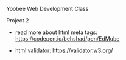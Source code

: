 Yoobee Web Development Class

Project 2 

- read more about html meta tags:
https://codepen.io/behshad/pen/EdMqbe

- html validator:
https://validator.w3.org/